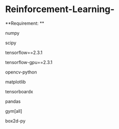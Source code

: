 # Reinforcement-Learning-


**Requirement: **

numpy

scipy

tensorflow==2.3.1

tensorflow-gpu==2.3.1

opencv-python

matplotlib

tensorboardx

pandas

gym[all]

box2d-py
